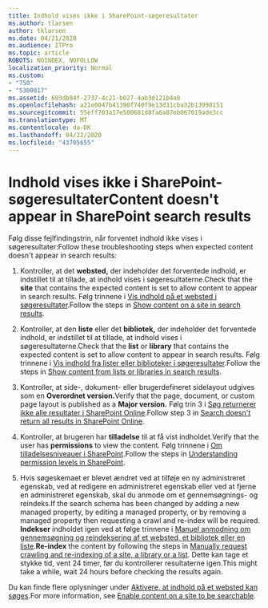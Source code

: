 ```yaml
---
title: Indhold vises ikke i SharePoint-søgeresultater
ms.author: tlarsen
author: tklarsen
ms.date: 04/21/2020
ms.audience: ITPro
ms.topic: article
ROBOTS: NOINDEX, NOFOLLOW
localization_priority: Normal
ms.custom:
- "750"
- "5300017"
ms.assetid: 693db84f-2737-4c21-b027-4ab3d121b4a8
ms.openlocfilehash: a21e0047b41390f740f9e13d31cba32b13990151
ms.sourcegitcommit: 55eff703a17e500681d8fa6a87eb067019ade3cc
ms.translationtype: MT
ms.contentlocale: da-DK
ms.lasthandoff: 04/22/2020
ms.locfileid: "43705655"
---
```

# <a name="content-doesnt-appear-in-sharepoint-search-results"></a><span data-ttu-id="4c4eb-102">Indhold vises ikke i SharePoint-søgeresultater</span><span class="sxs-lookup"><span data-stu-id="4c4eb-102">Content doesn't appear in SharePoint search results</span></span>

<span data-ttu-id="4c4eb-103">Følg disse fejlfindingstrin, når forventet indhold ikke vises i søgeresultater:</span><span class="sxs-lookup"><span data-stu-id="4c4eb-103">Follow these troubleshooting steps when expected content doesn't appear in search results:</span></span>
  
1. <span data-ttu-id="4c4eb-104">Kontroller, at det **websted,** der indeholder det forventede indhold, er indstillet til at tillade, at indhold vises i søgeresultaterne.</span><span class="sxs-lookup"><span data-stu-id="4c4eb-104">Check that the **site** that contains the expected content is set to allow content to appear in search results.</span></span> <span data-ttu-id="4c4eb-105">Følg trinnene i [Vis indhold på et websted i søgeresultater](https://docs.microsoft.com/sharepoint/make-site-content-searchable#show-content-on-a-site-in-search-results).</span><span class="sxs-lookup"><span data-stu-id="4c4eb-105">Follow the steps in [Show content on a site in search results](https://docs.microsoft.com/sharepoint/make-site-content-searchable#show-content-on-a-site-in-search-results).</span></span>

2. <span data-ttu-id="4c4eb-106">Kontroller, at den **liste** eller det **bibliotek,** der indeholder det forventede indhold, er indstillet til at tillade, at indhold vises i søgeresultaterne.</span><span class="sxs-lookup"><span data-stu-id="4c4eb-106">Check that the **list** or **library** that contains the expected content is set to allow content to appear in search results.</span></span> <span data-ttu-id="4c4eb-107">Følg trinnene i [Vis indhold fra lister eller biblioteker i søgeresultater](https://docs.microsoft.com/sharepoint/make-site-content-searchable#show-content-from-lists-or-libraries-in-search-results).</span><span class="sxs-lookup"><span data-stu-id="4c4eb-107">Follow the steps in [Show content from lists or libraries in search results](https://docs.microsoft.com/sharepoint/make-site-content-searchable#show-content-from-lists-or-libraries-in-search-results).</span></span>

3. <span data-ttu-id="4c4eb-108">Kontroller, at side-, dokument- eller brugerdefineret sidelayout udgives som en **Overordnet version.**</span><span class="sxs-lookup"><span data-stu-id="4c4eb-108">Verify that the page, document, or custom page layout is published as a **Major version.**</span></span> <span data-ttu-id="4c4eb-109">Følg trin 3 i [Søg returnerer ikke alle resultater i SharePoint Online](https://go.microsoft.com/fwlink/?linkid=874525).</span><span class="sxs-lookup"><span data-stu-id="4c4eb-109">Follow step 3 in [Search doesn't return all results in SharePoint Online](https://go.microsoft.com/fwlink/?linkid=874525).</span></span>

4. <span data-ttu-id="4c4eb-110">Kontroller, at brugeren har **tilladelse** til at få vist indholdet.</span><span class="sxs-lookup"><span data-stu-id="4c4eb-110">Verify that the user has **permissions** to view the content.</span></span> <span data-ttu-id="4c4eb-111">Følg trinnene i [Om tilladelsesniveauer i SharePoint](https://docs.microsoft.com/sharepoint/understanding-permission-levels).</span><span class="sxs-lookup"><span data-stu-id="4c4eb-111">Follow the steps in [Understanding permission levels in SharePoint](https://docs.microsoft.com/sharepoint/understanding-permission-levels).</span></span>
    
5. <span data-ttu-id="4c4eb-112">Hvis søgeskemaet er blevet ændret ved at tilføje en ny administreret egenskab, ved at redigere en administreret egenskab eller ved at fjerne en administreret egenskab, skal du anmode om et gennemsøgnings- og reindeks.</span><span class="sxs-lookup"><span data-stu-id="4c4eb-112">If the search schema has been changed by adding a new managed property, by editing a managed property, or by removing a managed property then requesting a crawl and re-index will be required.</span></span> <span data-ttu-id="4c4eb-113">**Indekser** indholdet igen ved at følge trinnene i [Manuel anmodning om gennemsøgning og reindeksering af et websted, et bibliotek eller en liste](https://docs.microsoft.com/sharepoint/crawl-site-content).</span><span class="sxs-lookup"><span data-stu-id="4c4eb-113">**Re-index** the content by following the steps in [Manually request crawling and re-indexing of a site, a library or a list](https://docs.microsoft.com/sharepoint/crawl-site-content).</span></span> <span data-ttu-id="4c4eb-114">Dette kan tage et stykke tid, vent 24 timer, før du kontrollerer resultaterne igen.</span><span class="sxs-lookup"><span data-stu-id="4c4eb-114">This might take a while, wait 24 hours before checking the results again.</span></span>

<span data-ttu-id="4c4eb-115">Du kan finde flere oplysninger under [Aktivere, at indhold på et websted kan søges](https://docs.microsoft.com/sharepoint/make-site-content-searchable).</span><span class="sxs-lookup"><span data-stu-id="4c4eb-115">For more information, see [Enable content on a site to be searchable](https://docs.microsoft.com/sharepoint/make-site-content-searchable).</span></span> 
  
